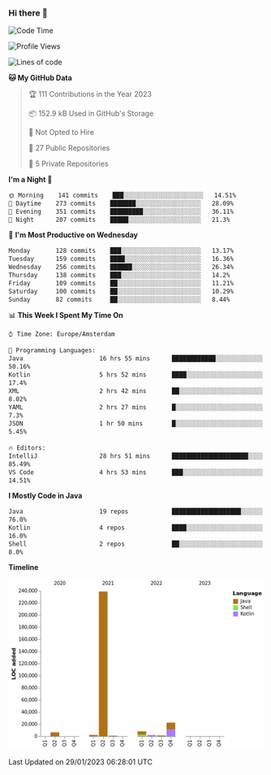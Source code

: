 ### Hi there 👋


<!--START_SECTION:waka-->
![Code Time](http://img.shields.io/badge/Code%20Time-2%2C950%20hrs-blue)

![Profile Views](http://img.shields.io/badge/Profile%20Views-4-blue)

![Lines of code](https://img.shields.io/badge/From%20Hello%20World%20I%27ve%20Written-283%20Thousand%20lines%20of%20code-blue)

**🐱 My GitHub Data** 

> 🏆 111 Contributions in the Year 2023
 > 
> 📦 152.9 kB Used in GitHub's Storage 
 > 
> 🚫 Not Opted to Hire
 > 
> 📜 27 Public Repositories 
 > 
> 🔑 5 Private Repositories  
 > 
**I'm a Night 🦉** 

```text
🌞 Morning    141 commits    ███░░░░░░░░░░░░░░░░░░░░░░   14.51% 
🌆 Daytime    273 commits    ███████░░░░░░░░░░░░░░░░░░   28.09% 
🌃 Evening    351 commits    █████████░░░░░░░░░░░░░░░░   36.11% 
🌙 Night      207 commits    █████░░░░░░░░░░░░░░░░░░░░   21.3%

```
📅 **I'm Most Productive on Wednesday** 

```text
Monday       128 commits    ███░░░░░░░░░░░░░░░░░░░░░░   13.17% 
Tuesday      159 commits    ████░░░░░░░░░░░░░░░░░░░░░   16.36% 
Wednesday    256 commits    ██████░░░░░░░░░░░░░░░░░░░   26.34% 
Thursday     138 commits    ███░░░░░░░░░░░░░░░░░░░░░░   14.2% 
Friday       109 commits    ██░░░░░░░░░░░░░░░░░░░░░░░   11.21% 
Saturday     100 commits    ██░░░░░░░░░░░░░░░░░░░░░░░   10.29% 
Sunday       82 commits     ██░░░░░░░░░░░░░░░░░░░░░░░   8.44%

```


📊 **This Week I Spent My Time On** 

```text
⌚︎ Time Zone: Europe/Amsterdam

💬 Programming Languages: 
Java                     16 hrs 55 mins      ████████████░░░░░░░░░░░░░   50.16% 
Kotlin                   5 hrs 52 mins       ████░░░░░░░░░░░░░░░░░░░░░   17.4% 
XML                      2 hrs 42 mins       ██░░░░░░░░░░░░░░░░░░░░░░░   8.02% 
YAML                     2 hrs 27 mins       █░░░░░░░░░░░░░░░░░░░░░░░░   7.3% 
JSON                     1 hr 50 mins        █░░░░░░░░░░░░░░░░░░░░░░░░   5.45%

🔥 Editors: 
IntelliJ                 28 hrs 51 mins      █████████████████████░░░░   85.49% 
VS Code                  4 hrs 53 mins       ███░░░░░░░░░░░░░░░░░░░░░░   14.51%

```

**I Mostly Code in Java** 

```text
Java                     19 repos            ███████████████████░░░░░░   76.0% 
Kotlin                   4 repos             ████░░░░░░░░░░░░░░░░░░░░░   16.0% 
Shell                    2 repos             ██░░░░░░░░░░░░░░░░░░░░░░░   8.0%

```


**Timeline**

![Chart not found](https://raw.githubusercontent.com/powercasgamer/powercasgamer/master/charts/bar_graph.png) 


 Last Updated on 29/01/2023 06:28:01 UTC
<!--END_SECTION:waka-->
